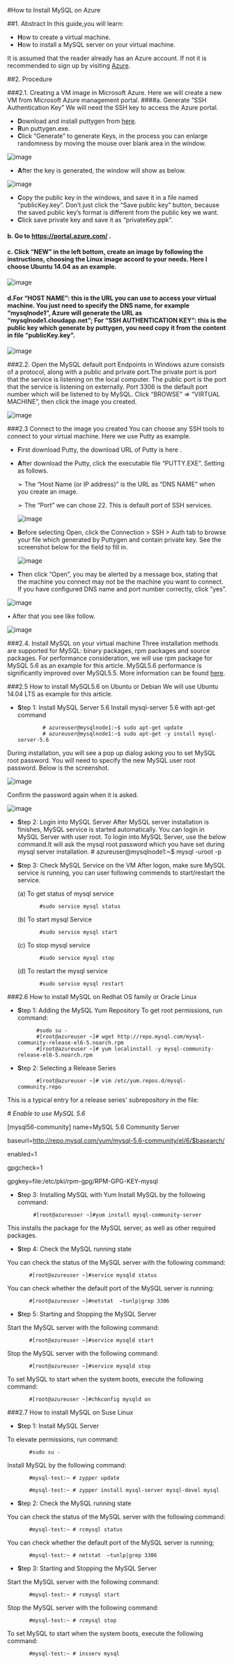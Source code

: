 <properties
	pageTitle="HOW TO INSTALL MYSQL ON AZURE "
	description="Learn how to install the MySQL stack on a Linux virtual machine (VM) in Azure. You can install on Ubuntu or CentOS."
	services="virtual-machines"
	documentationCenter=""
	authors="SuperScottz"
	manager="timlt"
	editor=""/>

<tags
	ms.service="virtual-machines"
	ms.workload="infrastructure-services"
	ms.tgt_pltfrm="vm-linux"
	ms.devlang="na"
	ms.topic="article"
	ms.date="3/12/2015"
	ms.author="mingzhan"/>


#How to Install MySQL on Azure

##1. AbstractIn this guide,you will learn:
- **H**ow to create a virtual machine.- **H**ow to install a MySQL server on your virtual machine.It is assumed that the reader already has an Azure account.  If not it is recommended to sign up by visiting [Azure](http://azure.microsoft.com).##2. Procedure###2.1. Creating a VM image in Microsoft Azure.Here we will create a new VM from Microsoft Azure management portal.####a. Generate “SSH Authentication Key”We will need the SSH key to access the Azure portal. 

- **D**ownload and install puttygen from [here](http://www.chiark.greenend.org.uk/~sgtatham/putty/download.html). - **R**un puttygen.exe.- **C**lick “Generate” to generate Keys, in the process you can enlarge randomness by moving the mouse over blank area in the window.
 ![image](./media/virtual-machines-linux-install-mysql/virtual-machines-linux-install-mysql-p01.png)
 - **A**fter the key is generated, the window will show as below.   ![image](./media/virtual-machines-linux-install-mysql/virtual-machines-linux-install-mysql-p02.png)- **C**opy the public key in the windows, and save it in a file named “publicKey.key”. Don’t just click the “Save public key” button, because the saved public key’s format is different from the public key we want.- **C**lick save private key and save it as “privateKey.ppk”. #### b. Go to  https://portal.azure.com/ .#### c. Click “NEW” in the left bottom, create an image by following the instructions, choosing the Linux image accord to your needs. Here I choose Ubuntu 14.04 as an example.   ![image](./media/virtual-machines-linux-install-mysql/virtual-machines-linux-install-mysql-p03.png)#### d.For “HOST NAME”: this is the URL you can use to access your virtual machine. You just need to specify the DNS name, for example “mysqlnode1”, Azure will generate the URL as “mysqlnode1.cloudapp.net”; For “SSH AUTHENTICATION KEY”: this is the public key which generate by puttygen, you need copy it from the content in file “publicKey.key”.  ![image](./media/virtual-machines-linux-install-mysql/virtual-machines-linux-install-mysql-p04.png)  ###2.2. Open the MySQL default portEndpoints in Windows azure consists of a protocol, along with a public and private port.The private port is port that the service is listening on the local computer. The public port is the port that the service is listening on externally.Port 3306 is the default port number which will be listened to by MySQL.Click “BROWSE”  ⇒ “VIRTUAL MACHINE”, then click the image you created.    ![image](./media/virtual-machines-linux-install-mysql/virtual-machines-linux-install-mysql-p05.png)###2.3 Connect to the image you createdYou can choose any SSH tools to connect to your virtual machine. Here we use Putty as example. 
- **F**irst download Putty, the download URL of Putty is here .- **A**fter download the Putty, click the executable file “PUTTY.EXE”. Setting as follows.
  ➢	The “Host Name (or IP address)” is the URL as “DNS NAME” when you create an image.
  ➢	The “Port” we can chose 22.  This is default port of SSH services.   ![image](./media/virtual-machines-linux-install-mysql/virtual-machines-linux-install-mysql-p06.png) - **B**efore selecting Open, click the Connection > SSH > Auth tab to browse your file which generated by Puttygen and contain private key. See the screenshot below for the field to fill in.
   ![image](./media/virtual-machines-linux-install-mysql/virtual-machines-linux-install-mysql-p07.png) - **T**hen click “Open”, you may be alerted by a message box, stating that the machine you connect may not be the machine you want to connect. If you have configured DNS name and port number correctly, click “yes”.   ![image](./media/virtual-machines-linux-install-mysql/virtual-machines-linux-install-mysql-p08.png)•	After that you see like follow.   ![image](./media/virtual-machines-linux-install-mysql/virtual-machines-linux-install-mysql-p09.png)###2.4. Install MySQL on your virtual machineThree installation methods are supported for MySQL: binary packages, rpm packages and source packages.For performance consideration, we will use rpm package for MySQL 5.6 as an example for this article. MySQL5.6 performance is significantly improved over MySQL5.5.  More information can be found [here](http://www.mysqlperformanceblog.com/2013/02/18/is-mysql-5-6-slower-than-mysql-5-5/).###2.5 How to install MySQL5.6 on Ubuntu or DebianWe will use Ubuntu 14.04 LTS as example for this article. - **S**tep 1: Install MySQL Server 5.6Install mysql-server 5.6 with apt-get command              # azureuser@mysqlnode1:~$ sudo apt-get update              # azureuser@mysqlnode1:~$ sudo apt-get -y install mysql-server-5.6During installation, you will see a pop up dialog asking you to set MySQL root password. You will need to specify the new MySQL user root password.Below is the screenshot. ![image](./media/virtual-machines-linux-install-mysql/virtual-machines-linux-install-mysql-p10.png)Confirm the password again when it is asked. ![image](./media/virtual-machines-linux-install-mysql/virtual-machines-linux-install-mysql-p11.png) - **S**tep 2: Login into MySQL ServerAfter MySQL server installation is finishes, MySQL service is started automatically. You can login in MySQL Server with user root.To login into MySQL Server, use the below command.It will ask the mysql root password which you have set during mysql server installation.             # azureuser@mysqlnode1:~$ mysql -uroot -p- **S**tep 3: Check MySQL Service on the VMAfter logon, make sure MySQL service is running, you can user following commends to start/restart the service.    (a) To get status of mysql service             #sudo service mysql status    (b) To start mysql Service             #sudo service mysql start    (c) To stop mysql service             #sudo service mysql stop    (d) To restart the mysql service             #sudo service mysql restart###2.6 How to install MySQL on Redhat OS family or Oracle Linux- **S**tep 1: Adding the MySQL Yum RepositoryTo get root permissions, run command:             #sudo su -            #[root@azureuser ~]# wget http://repo.mysql.com/mysql-community-release-el6-5.noarch.rpm             #[root@azureuser ~]# yum localinstall -y mysql-community-release-el6-5.noarch.rpm - **S**tep 2: Selecting a Release Series
             #[root@azureuser ~]# vim /etc/yum.repos.d/mysql-community.repoThis is a typical entry for a release series' subrepository in the file:\# *Enable to use MySQL 5.6*[mysql56-community]name=MySQL 5.6 Community Serverbaseurl=http://repo.mysql.com/yum/mysql-5.6-community/el/6/$basearch/enabled=1gpgcheck=1gpgkey=file:/etc/pki/rpm-gpg/RPM-GPG-KEY-mysql- **S**tep 3: Installing MySQL with YumInstall MySQL by the following command:           #[root@azureuser ~]#yum install mysql-community-server This installs the package for the MySQL server, as well as other required packages.- **S**tep 4: Check the MySQL running state
You can check the status of the MySQL server with the following command:              #[root@azureuser ~]#service mysqld statusYou can check whether the default port of the MySQL server is running:           #[root@azureuser ~]#netstat  –tunlp|grep 3306- **S**tep 5: Starting and Stopping the MySQL Server
Start the MySQL server with the following command:           #[root@azureuser ~]#service mysqld startStop the MySQL server with the following command:           #[root@azureuser ~]#service mysqld stopTo set MySQL to start when the system boots, execute the following command:           #[root@azureuser ~]#chkconfig mysqld on###2.7 How to install MySQL on Suse Linux- **S**tep 1: Install MySQL Server
To elevate permissions, run command:            #sudo su -Install MySQL by the following command:           #mysql-test:~ # zypper update           #mysql-test:~ # zypper install mysql-server mysql-devel mysql- **S**tep 2: Check the MySQL running state
You can check the status of the MySQL server with the following command:           #mysql-test:~ # rcmysql statusYou can check whether the default port of the MySQL server is running;           #mysql-test:~ # netstat  –tunlp|grep 3306- **S**tep 3: Starting and Stopping the MySQL ServerStart the MySQL server with the following command:           #mysql-test:~ # rcmysql startStop the MySQL server with the following command:           #mysql-test:~ # rcmysql stopTo set MySQL to start when the system boots, execute the following command:           #mysql-test:~ # insserv mysql
